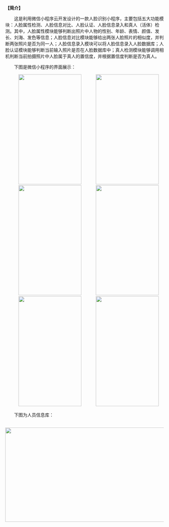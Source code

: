 **【简介】**

&emsp;&emsp;这是利用微信小程序云开发设计的一款人脸识别小程序，主要包括五大功能模块：人脸属性检测、人脸信息对比、人脸认证、人脸信息录入和真人（活体）检测。其中，人脸属性模块能够判断出照片中人物的性别、年龄、表情、颜值、发长、刘海、发色等信息；人脸信息对比模块能够给出两张人脸照片的相似度，并判断两张照片是否为同一人；人脸信息录入模块可以将人脸信息录入人脸数据库；人脸认证模块能够判断当前输入照片是否在人脸数据库中；真人检测模块能够调用相机判断当前拍摄照片中人脸属于真人的置信度，并根据置信度判断是否为真人。

&emsp;&emsp;下图是微信小程序的界面展示：

&emsp;&emsp;&emsp;<image src='https://github.com/lliuyaxin/FaceRecognitionDemo/blob/master/images/封面.PNG'  width='200' height='350'>
&emsp;&emsp;&emsp;<image src='https://github.com/lliuyaxin/FaceRecognitionDemo/blob/master/images/人脸属性.PNG'  width='200' height='350' >
&emsp;&emsp;&emsp;<image src='https://github.com/lliuyaxin/FaceRecognitionDemo/blob/master/images/人脸对比.PNG'  width='200' height='350'>
&emsp;&emsp;&emsp;<image src='https://github.com/lliuyaxin/FaceRecognitionDemo/blob/master/images/人脸认证.PNG'  width='200' height='350' >
&emsp;&emsp;&emsp;<image src='https://github.com/lliuyaxin/FaceRecognitionDemo/blob/master/images/信息录入.PNG'  width='200' height='350' >
&emsp;&emsp;&emsp;<image src='https://github.com/lliuyaxin/FaceRecognitionDemo/blob/master/images/真人检测.jpg'  width='200' height='350'>
  
&emsp;&emsp;下图为人员信息库：

&emsp;&emsp;&emsp;<image src='https://github.com/lliuyaxin/FaceRecognitionDemo/blob/master/images/人员信息.PNG'  width='600' height='300'>














